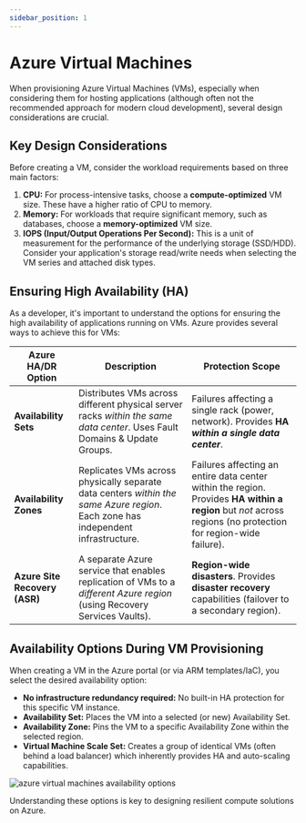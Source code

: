 ```yaml
---
sidebar_position: 1
---
```


# Azure Virtual Machines

When provisioning Azure Virtual Machines (VMs), especially when considering them for hosting applications (although often not the recommended approach for modern cloud development), several design considerations are crucial.

## Key Design Considerations

Before creating a VM, consider the workload requirements based on three main factors:

1.  **CPU:** For process-intensive tasks, choose a **compute-optimized** VM size. These have a higher ratio of CPU to memory.
2.  **Memory:** For workloads that require significant memory, such as databases, choose a **memory-optimized** VM size.
3.  **IOPS (Input/Output Operations Per Second):** This is a unit of measurement for the performance of the underlying storage (SSD/HDD). Consider your application's storage read/write needs when selecting the VM series and attached disk types.

## Ensuring High Availability (HA)

As a developer, it's important to understand the options for ensuring the high availability of applications running on VMs. Azure provides several ways to achieve this for VMs:

| Azure HA/DR Option            | Description                                                                                                                      | Protection Scope                                                                                                                                              |
|-------------------------------|----------------------------------------------------------------------------------------------------------------------------------|---------------------------------------------------------------------------------------------------------------------------------------------------------------|
| **Availability Sets**         | Distributes VMs across different physical server racks *within the same data center*. Uses Fault Domains & Update Groups.        | Failures affecting a single rack (power, network). Provides **HA *within a single data center***.                                                             |
| **Availability Zones**        | Replicates VMs across physically separate data centers *within the same Azure region*. Each zone has independent infrastructure. | Failures affecting an entire data center within the region. Provides **HA within a region** but *not* across regions (no protection for region-wide failure). |
| **Azure Site Recovery (ASR)** | A separate Azure service that enables replication of VMs to a *different Azure region* (using Recovery Services Vaults).         | **Region-wide disasters**. Provides **disaster recovery** capabilities (failover to a secondary region).                                                      |

## Availability Options During VM Provisioning

When creating a VM in the Azure portal (or via ARM templates/IaC), you select the desired availability option:

*   **No infrastructure redundancy required:** No built-in HA protection for this specific VM instance.
*   **Availability Set:** Places the VM into a selected (or new) Availability Set.
*   **Availability Zone:** Pins the VM to a specific Availability Zone within the selected region.
*   **Virtual Machine Scale Set:** Creates a group of identical VMs (often behind a load balancer) which inherently provides HA and auto-scaling capabilities.

<div>
  <img src={require('@site/static/img/azure-compute-solutions/azure-virtual-machines-availability-options.png').default} alt="azure virtual machines availability options" />
</div>

Understanding these options is key to designing resilient compute solutions on Azure.